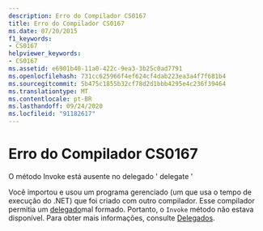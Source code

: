 ```yaml
---
description: Erro do Compilador CS0167
title: Erro do Compilador CS0167
ms.date: 07/20/2015
f1_keywords:
- CS0167
helpviewer_keywords:
- CS0167
ms.assetid: e6901b40-11a0-422c-9ea3-3b25c0ad7791
ms.openlocfilehash: 731cc625966f4ef624cf4dab223ea3a4f7f681b4
ms.sourcegitcommit: 5b475c1855b32cf78d2d1bbb4295e4c236f39464
ms.translationtype: MT
ms.contentlocale: pt-BR
ms.lasthandoff: 09/24/2020
ms.locfileid: "91182617"
---
```

# <a name="compiler-error-cs0167"></a>Erro do Compilador CS0167

O método Invoke está ausente no delegado ' delegate '  
  
 Você importou e usou um programa gerenciado (um que usa o tempo de execução do .NET) que foi criado com outro compilador. Esse compilador permitia um [delegado](../language-reference/builtin-types/reference-types.md)mal formado. Portanto, o `Invoke` método não estava disponível. Para obter mais informações, consulte [Delegados](../programming-guide/delegates/index.md).
